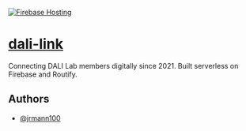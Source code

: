 [![Firebase Hosting](https://github.com/jrmann100/dali-link/actions/workflows/firebase-hosting.yml/badge.svg)](https://github.com/jrmann100/dali-link/actions/workflows/firebase-hosting.yml)

# [dali-link](https://jrmann100.github.io/feed)

Connecting DALI Lab members digitally since 2021.
Built serverless on Firebase and Routify.

## Authors

- [@jrmann100](https://github.com/jrmann100)
